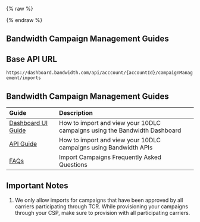 {% raw %}
<section class="campaignManagementImportGuides">
{% endraw %}

# Bandwidth Campaign Management Guides

## Base API URL
`https://dashboard.bandwidth.com/api/acccount/{accountId}/campaignManagement/imports`

## Bandwidth Campaign Management Guides

| Guide                                                                                  | Description                                                                        |
|:---------------------------------------------------------------------------------------|:-----------------------------------------------------------------------------------|
| [Dashboard UI Guide](guides/bandwidth10dlcCampaignImportUiGuide.md)                | How to import and view your 10DLC campaigns using the Bandwidth Dashboard   |               
| [API Guide](guides/bandwidth10dlcCampaignImportApiGuide.md)              | How to import and view your 10DLC campaigns using Bandwidth APIs            |                             
| [FAQs](guides/campaignFaqs.md)                                         | Import Campaigns Frequently Asked Questions                                 |                             

## Important Notes
1. We only allow imports for campaigns that have been approved by all carriers participating through TCR. 
While provisioning your campaigns through your CSP, make sure to provision with all participating carriers. 


